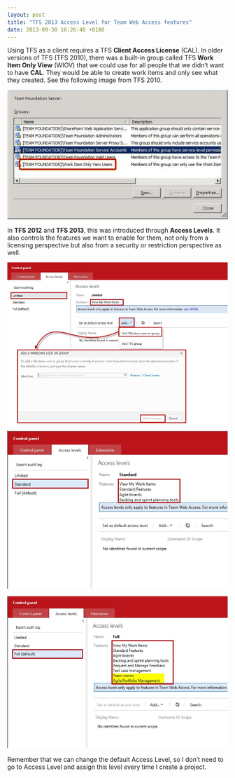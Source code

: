 ```yaml
---
layout: post
title: "TFS 2013 Access Level for Team Web Access features"
date: 2013-09-30 16:26:48 +0100
---
```


Using TFS as a client requires a TFS **Client Access License** (CAL). In older versions of TFS (TFS 2010), there was a built-in group called TFS **Work Item Only View** (WIOV) that we could use for all people that we didn’t want to have **CAL**. They would be able to create work items and only see what they created. See the following image from TFS 2010.

![work item only view WIOV](/assets/img/2013/09/work-item-only-view-wiov.jpg)

In **TFS 2012** and **TFS 2013**, this was introduced through **Access Levels**. It also controls the features we want to enable for them, not only from a licensing perspective but also from a security or restriction perspective as well.

![Limited Access TFS 2013](/assets/img/2013/09/limited-access-tfs-2013.jpg)

![Standard Access TFS 2013](/assets/img/2013/09/standard-access-tfs-2013.jpg)

![Full Access TFS 2013](/assets/img/2013/09/full-access-tfs-2013.jpg)

Remember that we can change the default Access Level, so I don’t need to go to Access Level and assign this level every time I create a project.

